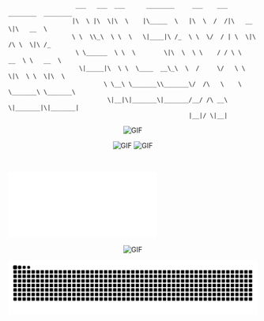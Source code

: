 ```
                   ___   ___  ___      ________     ___    ___ ________  ________     
                  |\  \ |\  \|\  \    |\_____  \   |\  \  /  /|\   __  \|\   __  \    
                  \ \  \\_\  \ \  \   \|____|\ /_  \ \  \/  / | \  \|\ /\ \  \|\ /_   
                   \ \______  \ \  \        \|\  \  \ \    / / \ \   __  \ \   __  \  
                    \|_____|\  \ \  \____  __\_\  \  /     \/   \ \  \|\  \ \  \|\  \ 
                           \ \__\ \_______\\_______\/  /\   \    \ \_______\ \_______\
                            \|__|\|_______\|_______/__/ /\ __\    \|_______|\|_______|
                                                   |__|/ \|__|
```
<p align="center">
  <img src="https://github.com/user-attachments/assets/35282207-14a6-44b8-b06c-de0f4ec5ba85" alt="GIF" width="1000"/>
</p>

<p align="center">
  <img src="https://github.com/user-attachments/assets/83595756-505d-4491-96d5-aed603228415" alt="GIF" width="300"/>
  <img src="https://github.com/user-attachments/assets/20a21944-4960-477f-ae92-ec65f1bf814d" alt="GIF" width="200"/>
</p>

<br>

<p align="left">
  <a href="https://monkeytype.com/profile/4l3xBB">
    <img src="https://raw.githubusercontent.com/4l3xBB/4l3xBB/monkeytype-readme/monkeytype-readme.svg" alt="My Monkeytype profile" width="300" />
  </a>
</p>

<p align="center">
  <img src="https://github.com/user-attachments/assets/35282207-14a6-44b8-b06c-de0f4ec5ba85" alt="GIF" width="1000"/>
</p>

<p align="center">
  <img src="https://github.com/4l3xBB/4l3xBB/blob/output/github-contribution-grid-snake-dark.svg" alt="snake:D"/>
</p>
